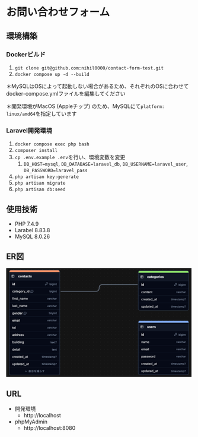 # お問い合わせフォーム

## 環境構築

### Dockerビルド
1. `git clone git@github.com:nihil0000/contact-form-test.git`
2. `docker compose up -d --build`

＊MySQLはOSによって起動しない場合があるため、それぞれのOSに合わせてdocker-compose.ymlファイルを編集してください

＊開発環境がMacOS (Appleチップ) のため、MySQLにて`platform: linux/amd64`を指定しています

### Laravel開発環境
1. `docker compose exec php bash`
2. `composer install`
3. `cp .env.example .env`を行い、環境変数を変更
    1. `DB_HOST=mysql`, `DB_DATABASE=laravel_db`, `DB_USERNAME=laravel_user`, `DB_PASSWORD=laravel_pass`
4. `php artisan key:generate`
5. `php artisan migrate`
6. `php artisan db:seed`

## 使用技術
- PHP 7.4.9
- Larabel 8.83.8
- MySQL 8.0.26

## ER図
<img src="images/er.png" alt="ER図" width="500">

## URL
- 開発環境
    - http://localhost
- phpMyAdmin
    - http://localhost:8080

